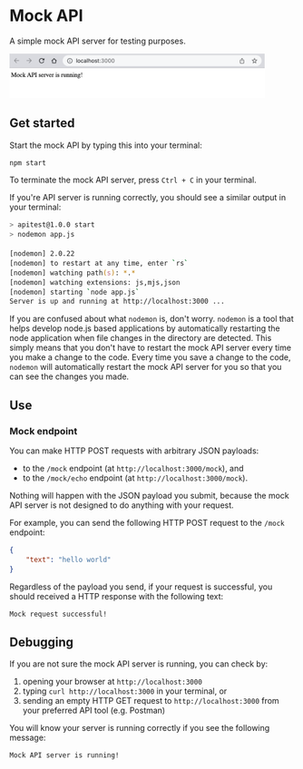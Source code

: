 # Mock API

A simple mock API server for testing purposes.

<img src="assets/images/homepage-API-response.png" width="450">

## Get started

Start the mock API by typing this into your terminal:

```zsh
npm start
```

To terminate the mock API server, press `Ctrl + C` in your terminal.

If you're API server is running correctly, you should see a similar output in your terminal:

```zsh
> apitest@1.0.0 start
> nodemon app.js

[nodemon] 2.0.22
[nodemon] to restart at any time, enter `rs`
[nodemon] watching path(s): *.*
[nodemon] watching extensions: js,mjs,json
[nodemon] starting `node app.js`
Server is up and running at http://localhost:3000 ...
```

If you are confused about what `nodemon` is, don't worry. `nodemon` is a tool that helps develop 
node.js based applications by automatically restarting the node application when file changes in 
the directory are detected. This simply means that you don't have to restart the mock API server
every time you make a change to the code. Every time you save a change to the code, `nodemon` will
automatically restart the mock API server for you so that you can see the changes you made.

## Use

### Mock endpoint

You can make HTTP POST requests with arbitrary JSON payloads:

+   to the `/mock` endpoint (at `http://localhost:3000/mock`), and
+   to the `/mock/echo` endpoint (at `http://localhost:3000/mock`).

Nothing will happen with the JSON payload you submit, because the mock API server is not designed 
to do anything with your request.

For example, you can send the following HTTP POST request to the `/mock` endpoint:

```JSON
{
    "text": "hello world"
}
```

Regardless of the payload you send, if your request is successful, you should received a HTTP 
response with the following text:

```zsh
Mock request successful!
```

## Debugging

If you are not sure the mock API server is running, you can check by:

1.  opening your browser at `http://localhost:3000`
2.  typing `curl http://localhost:3000` in your terminal, or
3.  sending an empty HTTP GET request to `http://localhost:3000` from your preferred API tool 
    (e.g. Postman)

You will know your server is running correctly if you see the following message:

```zsh
Mock API server is running!
```
